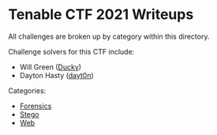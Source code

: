 Tenable CTF 2021 Writeups
=======================

All challenges are broken up by category within this directory.

Challenge solvers for this CTF include:
  
  * Will Green ([Ducky](https://github.com/wlg0005))
  * Dayton Hasty ([dayt0n](https://github.com/dayt0n))

Categories:
  * [Forensics](./forensics)
  * [Stego](./stego)
  * [Web](./web)